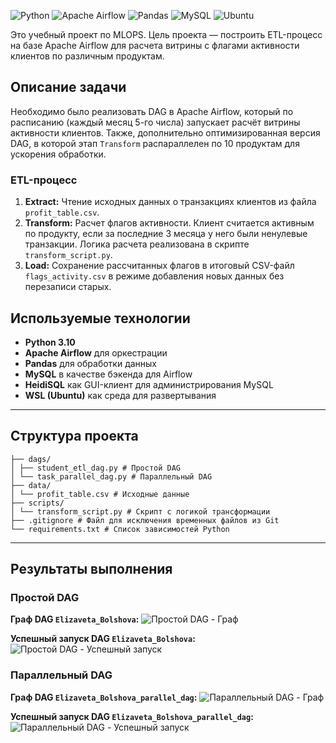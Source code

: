 <p align="left">
  <img src="https://img.shields.io/badge/Python-3776AB?style=for-the-badge&logo=python&logoColor=white" alt="Python"/>
  <img src="https://img.shields.io/badge/Apache%20Airflow-017CEE?style=for-the-badge&logo=Apache%20Airflow&logoColor=white" alt="Apache Airflow"/>
  <img src="https://img.shields.io/badge/Pandas-150458?style=for-the-badge&logo=pandas&logoColor=white" alt="Pandas"/>
  <img src="https://img.shields.io/badge/MySQL-4479A1?style=for-the-badge&logo=mysql&logoColor=white" alt="MySQL"/>
  <img src="https://img.shields.io/badge/Ubuntu-E95420?style=for-the-badge&logo=ubuntu&logoColor=white" alt="Ubuntu"/>
</p>

Это учебный проект по MLOPS. Цель проекта — построить ETL-процесс на базе Apache Airflow для расчета витрины с флагами активности клиентов по различным продуктам.

## Описание задачи

Необходимо было реализовать DAG в Apache Airflow, который по расписанию (каждый месяц 5-го числа) запускает расчёт витрины активности клиентов. Также, дополнительно оптимизированная версия DAG, в которой этап `Transform` распараллелен по 10 продуктам для ускорения обработки.

### ETL-процесс

1.  **Extract:** Чтение исходных данных о транзакциях клиентов из файла `profit_table.csv`.
2.  **Transform:** Расчет флагов активности. Клиент считается активным по продукту, если за последние 3 месяца у него были ненулевые транзакции. Логика расчета реализована в скрипте `transform_script.py`.
3.  **Load:** Сохранение рассчитанных флагов в итоговый CSV-файл `flags_activity.csv` в режиме добавления новых данных без перезаписи старых.


## Используемые технологии

*   **Python 3.10**
*   **Apache Airflow** для оркестрации
*   **Pandas** для обработки данных
*   **MySQL** в качестве бэкенда для Airflow
*   **HeidiSQL** как GUI-клиент для администрирования MySQL
*   **WSL (Ubuntu)** как среда для развертывания

---

## Структура проекта
```
├── dags/
│ ├── student_etl_dag.py # Простой DAG 
│ └── task_parallel_dag.py # Параллельный DAG 
├── data/
│ └── profit_table.csv # Исходные данные
├── scripts/
│ └── transform_script.py # Скрипт с логикой трансформации
├── .gitignore # Файл для исключения временных файлов из Git
└── requirements.txt # Список зависимостей Python
```
---

## Результаты выполнения

### Простой DAG

**Граф DAG `Elizaveta_Bolshova`:**
![Простой DAG - Граф](Скрин_загружу_позже.png)

**Успешный запуск DAG `Elizaveta_Bolshova`:**
![Простой DAG - Успешный запуск](Скрин_загружу_позже.png.png)

### Параллельный DAG

**Граф DAG `Elizaveta_Bolshova_parallel_dag`:**
![Параллельный DAG - Граф](Скрин_загружу_позже.png.png)

**Успешный запуск DAG `Elizaveta_Bolshova_parallel_dag`:**
![Параллельный DAG - Успешный запуск](Скрин_загружу_позже.png.png)

